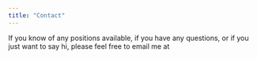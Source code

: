 ```yaml
---
title: "Contact"
---
```

If you know of any positions available, if you have any questions, or if you just want to say hi, please feel free to email me at

